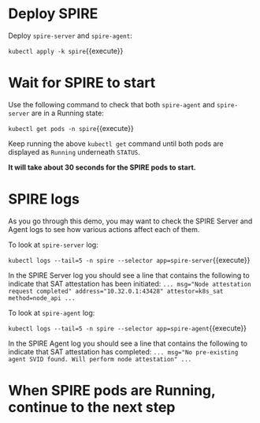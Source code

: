 # Deploy SPIRE

Deploy `spire-server` and `spire-agent`:

`kubectl apply -k spire`{{execute}}

# Wait for SPIRE to start

Use the following command to check that both `spire-agent` and `spire-server` are in a Running state:

`kubectl get pods -n spire`{{execute}}

Keep running the above `kubectl get` command until both pods are displayed as `Running`
underneath `STATUS`.

**It will take about 30 seconds for the SPIRE pods to start.**

# SPIRE logs

As you go through this demo, you may want to check the SPIRE Server
and Agent logs to see how various actions affect each of them.

To look at `spire-server` log:

`kubectl logs --tail=5 -n spire --selector app=spire-server`{{execute}}

In the SPIRE Server log you should see a line that contains the following
to indicate that SAT attestation has been initiated:
`... msg="Node attestation request completed" address="10.32.0.1:43428" attestor=k8s_sat method=node_api ...`

To look at `spire-agent` log:

`kubectl logs --tail=5 -n spire --selector app=spire-agent`{{execute}}

In the SPIRE Agent log you should see a line that contains the following
to indicate that SAT attestation has completed:
`... msg="No pre-existing agent SVID found. Will perform node attestation" ...`

# When SPIRE pods are Running, continue to the next step
